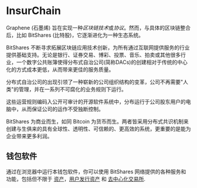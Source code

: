 # InsurChain 

Graphene (石墨烯) 旨在实现一种*区块链技术*或*协议*。然而，与具体的区块链整合后，比如 BitShares (比特股)，它逐渐进化为一种生态系统。

BitShares 不断寻求拓展区块链应用技术创新，为所有通过互联网提供服务的行业提供基础支持。无论是银行、证券交易、博彩、投票、音乐、拍卖或其他很多行业，一个数字公共账簿使得分布式自治公司(简称DACs)的创建相对于传统的中心化的方式成本更低，从而带来更佳的服务质量。

分布式自治公司的出现引领了一种崭新的公司组织结构的变革，公司不再需要"人类"的管理，并在一系列不可腐化的业务规则下运行。

这些运营规则编码入公开可审计的开源软件系统中，分布运行于公司股东用户的电脑中，从而保证公司的运作不受独断控制。

BitShares 为商业而生，如同 Bitcoin 为货币而生。两者皆采用分布式共识机制来创建与生俱来的具有全球性、透明性、可信赖的、更高效的系统，更重要的是能为企业带来更多利润。

## 钱包软件

通过在浏览器中运行本钱包软件，你可以使用 BitShares 网络提供的各种服务和功能，包括但不限于
[资产](../assets/mpa.md)，[用户发行资产](../assets/uia.md) 和
[去中心化交易所](../dex/introduction.md).
